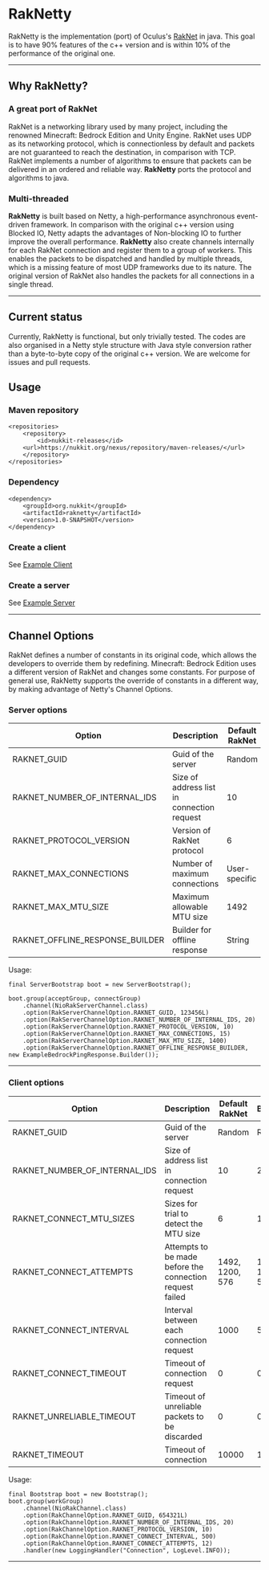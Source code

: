# RakNetty
RakNetty is the implementation (port) of Oculus's [RakNet](https://github.com/facebookarchive/RakNet) in java. This goal is to have 90% features of the c++ version and is within 10% of the performance of the original one.

---

## Why RakNetty?

### A great port of RakNet
RakNet is a networking library used by many project, including the renowned Minecraft: Bedrock Edition and Unity Engine. RakNet uses UDP as its networking protocol, which is connectionless by default and packets are not guaranteed to reach the destination, in comparison with TCP. RakNet implements a number of algorithms to ensure that packets can be delivered in an ordered and reliable way. **RakNetty** ports the protocol and algorithms to java.

### Multi-threaded
**RakNetty** is built based on Netty, a high-performance asynchronous event-driven framework. In comparison with the original c++ version using Blocked IO, Netty adapts the advantages of Non-blocking IO to further improve the overall performance. **RakNetty** also create channels internally for each RakNet connection and register them to a group of workers. This enables the packets to be dispatched and handled by multiple threads, which is a missing feature of most UDP frameworks due to its nature. The original version of RakNet also handles the packets for all connections in a single thread.

---

## Current status

Currently, RakNetty is functional, but only trivially tested. The codes are also organised in a Netty style structure with Java style conversion rather than a byte-to-byte copy of the original c++ version. We are welcome for issues and pull requests.

## Usage

### Maven repository
```
<repositories>
    <repository>
        <id>nukkit-releases</id>
    <url>https://nukkit.org/nexus/repository/maven-releases/</url>
    </repository>
</repositories>
```

### Dependency
```
<dependency>
    <groupId>org.nukkit</groupId>
    <artifactId>raknetty</artifactId>
    <version>1.0-SNAPSHOT</version>
</dependency>
```

### Create a client
See [Example Client](https://github.com/NukkitReborn/RakNetty/blob/master/src/main/java/org/nukkit/raknetty/example/RakNettyClient.java)

### Create a server
See [Example Server](https://github.com/NukkitReborn/RakNetty/blob/master/src/main/java/org/nukkit/raknetty/example/RakNettyServer.java)

---

## Channel Options

RakNet defines a number of constants in its original code, which allows the developers to override them by redefining. Minecraft: Bedrock Edition uses a different version of RakNet and changes some constants. For purpose of general use, RakNetty supports the override of constants in a different way, by making advantage of Netty's Channel Options.


### Server options
| Option                          | Description                                | Default RakNet | Bedrock       |
| ------------------------------- | ------------------------------------------ | -------------- | ------------- |
| RAKNET_GUID                     | Guid of the server                         | Random         | Random        |
| RAKNET_NUMBER_OF_INTERNAL_IDS   | Size of address list in connection request | 10             | 20            |
| RAKNET_PROTOCOL_VERSION         | Version of RakNet protocol                 | 6              | 10            |
| RAKNET_MAX_CONNECTIONS          | Number of maximum connections              | User-specific  | User-specific |
| RAKNET_MAX_MTU_SIZE             | Maximum allowable MTU size                 | 1492           | 1400          |
| RAKNET_OFFLINE_RESPONSE_BUILDER | Builder for offline response               | String         | MOTD          |

Usage:
```
final ServerBootstrap boot = new ServerBootstrap();

boot.group(acceptGroup, connectGroup)
    .channel(NioRakServerChannel.class)
    .option(RakServerChannelOption.RAKNET_GUID, 123456L)
    .option(RakServerChannelOption.RAKNET_NUMBER_OF_INTERNAL_IDS, 20)
    .option(RakServerChannelOption.RAKNET_PROTOCOL_VERSION, 10)
    .option(RakServerChannelOption.RAKNET_MAX_CONNECTIONS, 15)
    .option(RakServerChannelOption.RAKNET_MAX_MTU_SIZE, 1400)
    .option(RakServerChannelOption.RAKNET_OFFLINE_RESPONSE_BUILDER, new ExampleBedrockPingResponse.Builder());
```

---

### Client options
| Option                        | Description                                              | Default RakNet  | Bedrock         |
| ----------------------------- | -------------------------------------------------------- | --------------- | --------------- |
| RAKNET_GUID                   | Guid of the server                                       | Random          | Random          |
| RAKNET_NUMBER_OF_INTERNAL_IDS | Size of address list in connection request               | 10              | 20              |
| RAKNET_CONNECT_MTU_SIZES      | Sizes for trial to detect the MTU size                   | 6               | 10              |
| RAKNET_CONNECT_ATTEMPTS       | Attempts to be made before the connection request failed | 1492, 1200, 576 | 1492, 1200, 576 |
| RAKNET_CONNECT_INTERVAL       | Interval between each connection request                 | 1000            | 500             |
| RAKNET_CONNECT_TIMEOUT        | Timeout of connection request                            | 0               | 0               |
| RAKNET_UNRELIABLE_TIMEOUT     | Timeout of unreliable packets to be discarded            | 0               | 0               |
| RAKNET_TIMEOUT                | Timeout of connection                                    | 10000           | 10000           |

Usage:
```
final Bootstrap boot = new Bootstrap();
boot.group(workGroup)
    .channel(NioRakChannel.class)
    .option(RakChannelOption.RAKNET_GUID, 654321L)
    .option(RakChannelOption.RAKNET_NUMBER_OF_INTERNAL_IDS, 20)
    .option(RakChannelOption.RAKNET_PROTOCOL_VERSION, 10)
    .option(RakChannelOption.RAKNET_CONNECT_INTERVAL, 500)
    .option(RakChannelOption.RAKNET_CONNECT_ATTEMPTS, 12)
    .handler(new LoggingHandler("Connection", LogLevel.INFO));
```

---